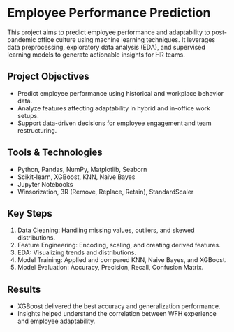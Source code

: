 # Employee Performance Prediction

This project aims to predict employee performance and adaptability to post-pandemic office culture using machine learning techniques. It leverages data preprocessing, exploratory data analysis (EDA), and supervised learning models to generate actionable insights for HR teams.

## Project Objectives
- Predict employee performance using historical and workplace behavior data.
- Analyze features affecting adaptability in hybrid and in-office work setups.
- Support data-driven decisions for employee engagement and team restructuring.

## Tools & Technologies
- Python, Pandas, NumPy, Matplotlib, Seaborn
- Scikit-learn, XGBoost, KNN, Naive Bayes
- Jupyter Notebooks
- Winsorization, 3R (Remove, Replace, Retain), StandardScaler

## Key Steps
1. Data Cleaning: Handling missing values, outliers, and skewed distributions.
2. Feature Engineering: Encoding, scaling, and creating derived features.
3. EDA: Visualizing trends and distributions.
4. Model Training: Applied and compared KNN, Naive Bayes, and XGBoost.
5. Model Evaluation: Accuracy, Precision, Recall, Confusion Matrix.

## Results
- XGBoost delivered the best accuracy and generalization performance.
- Insights helped understand the correlation between WFH experience and employee adaptability.

